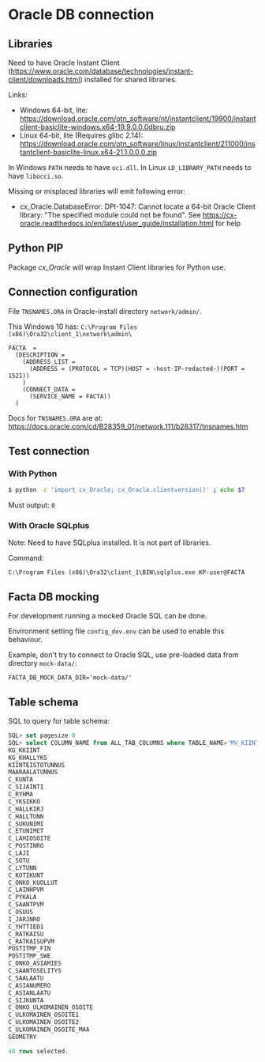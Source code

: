 # Oracle DB connection

## Libraries
Need to have Oracle Instant Client (https://www.oracle.com/database/technologies/instant-client/downloads.html) installed for shared libraries.

Links:
* Windows 64-bit, lite: https://download.oracle.com/otn_software/nt/instantclient/19900/instantclient-basiclite-windows.x64-19.9.0.0.0dbru.zip
* Linux 64-bit, lite (Requires glibc 2.14): https://download.oracle.com/otn_software/linux/instantclient/211000/instantclient-basiclite-linux.x64-21.1.0.0.0.zip

In Windows `PATH` needs to have `oci.dll`. In Linux `LD_LIBRARY_PATH` needs to have `libocci.so`.

Missing or misplaced libraries will emit following error:
* cx_Oracle.DatabaseError: DPI-1047: Cannot locate a 64-bit Oracle Client library: "The specified module could not be found". See https://cx-oracle.readthedocs.io/en/latest/user_guide/installation.html for help

## Python PIP
Package _cx_Oracle_ will wrap Instant Client libraries for Python use.

## Connection configuration
File `TNSNAMES.ORA` in Oracle-install directory `network/admin/`.

This Windows 10 has: `C:\Program Files (x86)\Ora32\client_1\network\admin\`

```
FACTA  =
  (DESCRIPTION =
    (ADDRESS_LIST =
      (ADDRESS = (PROTOCOL = TCP)(HOST = -host-IP-redacted-)(PORT = 1521))
    )
    (CONNECT_DATA =
      (SERVICE_NAME = FACTA))
  )
```

Docs for `TNSNAMES.ORA` are at: https://docs.oracle.com/cd/B28359_01/network.111/b28317/tnsnames.htm

## Test connection
### With Python
```bash
$ python -c 'import cx_Oracle; cx_Oracle.clientversion()' ; echo $?
```
Must output: `0`


### With Oracle SQLplus
Note: Need to have SQLplus installed. It is not part of libraries.

Command:
```
C:\Program Files (x86)\Ora32\client_1\BIN\sqlplus.exe KP-user@FACTA
```

## Facta DB mocking
For development running a mocked Oracle SQL can be done.

Environment setting file `config_dev.env` can be used to enable this behaviour.

Example, don't try to connect to Oracle SQL, use pre-loaded data from directory `mock-data/`:
```
FACTA_DB_MOCK_DATA_DIR='mock-data/'
```

## Table schema

SQL to query for table schema:
```sql
SQL> set pagesize 0
SQL> select COLUMN_NAME from ALL_TAB_COLUMNS where TABLE_NAME='MV_KIINTEISTON_OMISTAJAT';
KG_KKIINT
KG_KHALLYKS
KIINTEISTOTUNNUS
MAARAALATUNNUS
C_KUNTA
C_SIJAINTI
C_RYHMA
C_YKSIKKO
C_HALLKIRJ
C_HALLTUNN
C_SUKUNIMI
C_ETUNIMET
C_LAHIOSOITE
C_POSTINRO
C_LAJI
C_SOTU
C_LYTUNN
C_KOTIKUNT
C_ONKO_KUOLLUT
C_LAINHPVM
C_PYKALA
C_SAANTPVM
C_OSUUS
I_JARJNRO
C_YHTTIED1
C_RATKAISU
C_RATKAISUPVM
POSTITMP_FIN
POSTITMP_SWE
C_ONKO_ASIAMIES
C_SAANTOSELITYS
C_SAALAATU
C_ASIANUMERO
C_ASIANLAATU
C_SIJKUNTA
C_ONKO_ULKOMAINEN_OSOITE
C_ULKOMAINEN_OSOITE1
C_ULKOMAINEN_OSOITE2
C_ULKOMAINEN_OSOITE_MAA
GEOMETRY

40 rows selected.
```